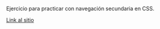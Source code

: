 Ejercicio para practicar con navegación secundaria en CSS.

[Link al sitio](https://dbsantiago.github.io/Codecademy/FrontEndEngineer/27-blueberriesPage/index.html)